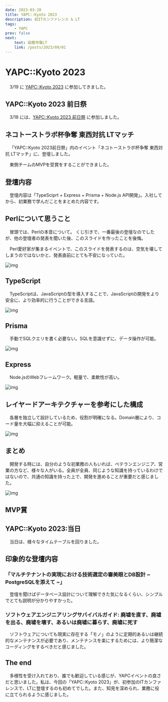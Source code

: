 ```yaml
---
date: 2023-03-20
title: YAPC::Kyoto 2023
description: 初ITカンファレンス & LT
tags: 
    - YAPC
prev: false
next:
    text: 函館市電LT
    link: /posts/2023/09/01
---
```


# YAPC::Kyoto 2023
&emsp;3/19 に [YAPC::Kyoto 2023](https://yapcjapan.org/2023kyoto/) に参加してきました。

## YAPC::Kyoto 2023 前日祭
&emsp;3/18 には、[YAPC::Kyoto 2023 前日祭](https://yapcjapan.connpass.com/event/276583) に参加しました。

## ネコトーストラボ杯争奪 東西対抗 LTマッチ

&emsp;「YAPC::Kyoto 2023前日祭」内のイベント「ネコトーストラボ杯争奪 東西対抗 LTマッチ」に、登壇しました。

<X tweetId="1638784761748672514" />

&emsp;東側チームのMVPを受賞をすることができました。

## 登壇内容

&emsp;登壇内容は「TypeSciprt + Express + Prisma + Node.js API開発」。入社してから、初業務で学んだことをまとめた内容です。

## Perlについて思うこと

&emsp;冒頭では、Perlの本音について。
くじ引きで、一番最後の登壇なのでしたが、他の登壇者の発表を聞いた後、このスライドを作ったことを後悔。

&emsp;Perl愛好家が集まるイベントで、このスライドを発表するのは、空気を壊してしまうのではないかと、発表直前にとても不安になっていた。
 
![img](img/20/01.png)

## TypeScript
&emsp;TypeScriptは、JavaScriptの型を導入することで、JavaScriptの開発をより安全に、より効率的に行うことができる言語。

![img](img/20/02.png)

## Prisma
&emsp;手動でSQLクエリを書く必要ない。SQLを意識せずに、データ操作が可能。

![img](img/20/03.png)

## Express
&emsp;Node.jsのWebフレームワーク。軽量で、柔軟性が高い。

![img](img/20/04.png)

## レイヤードアーキテクチャーを参考にした構成
&emsp;各層を独立して設計しているため、役割が明確になる。Domain層により、コード量を大幅に抑えることが可能。

![img](img/20/05.png)

## まとめ
&emsp;開発する時には、自分のような初業務の人もいれば、ベテランエンジニア、営業の方など、様々な人がいる。全員が全員、同じような知識を持っているわけではないので、共通の知識を持った上で、開発を進めることが重要だと感じました。

![img](img/20/06.png)

## MVP賞

<X tweetId="1645386082308227072" />

## YAPC::Kyoto 2023:当日
&emsp;当日は、様々なタイムテーブルを回りました。

## 印象的な登壇内容

### 「マルチテナントの実現における技術選定の審美眼とDB設計 ~ PostgreSQLを添えて ~」

&emsp;登壇を聞けばデータベース設計について理解できた気になるくらい、シンプルでとても説明が分かりやすかった。

### ソフトウェアエンジニアリングサバイバルガイド: 廃墟を直す、廃墟を出る、廃墟を壊す、あるいは廃墟に暮らす、廃墟に死す

&emsp;ソフトウェアについても現実に存在する「モノ」のように定期的あるいは継続的なメンテナンスが必要であり、メンテナンスを楽にするためには、より簡潔なコーディングをするべきだと感じました。

## The end
&emsp;多様性を受け入れており、誰でも歓迎している感じが、YAPCイベントの良さだと思いました。私は、今回の「YAPC::Kyoto 2023」が、初参加のITカンファレンスで、LTに登壇するのも初めてでした。また、知見を深められ、業務に役に立てられるように感じました。